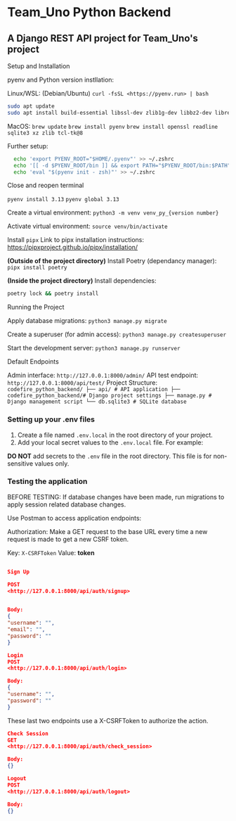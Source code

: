 # Team_Uno Python Backend

## A Django REST API project for Team_Uno's project

Setup and Installation

pyenv and Python version instllation:

Linux/WSL: (Debian/Ubuntu)
`curl -fsSL <https://pyenv.run> | bash`

```bash
sudo apt update
sudo apt install build-essential libssl-dev zlib1g-dev libbz2-dev libreadline-dev libsqlite3-dev curl git libncursesw5-dev xz-utils tk-dev libxml2-dev libxmlsec1-dev libffi-dev liblzma-dev
```

MacOS:
`brew update`
`brew install pyenv`
`brew install openssl readline sqlite3 xz zlib tcl-tk@8`

Further setup:

```Bash
  echo 'export PYENV_ROOT="$HOME/.pyenv"' >> ~/.zshrc
  echo '[[ -d $PYENV_ROOT/bin ]] && export PATH="$PYENV_ROOT/bin:$PATH"' >> ~/.zshrc
  echo 'eval "$(pyenv init - zsh)"' >> ~/.zshrc
  ```

Close and reopen terminal

`pyenv install 3.13`
`pyenv global 3.13`

Create a virtual environment: `python3 -m venv venv_py_{version number}`

Activate virtual environment: `source venv/bin/activate`

Install `pipx`
Link to pipx installation instructions: <https://pipxproject.github.io/pipx/installation/>

**(Outside of the project directory)**
Install Poetry (dependancy manager): `pipx install poetry`

**(Inside the project directory)**
Install dependencies:

```bash
poetry lock && poetry install
```

Running the Project

Apply database migrations: `python3 manage.py migrate`

Create a superuser (for admin access): `python3 manage.py createsuperuser`

Start the development server: `python3 manage.py runserver`

Default Endpoints

Admin interface: `http://127.0.0.1:8000/admin/`
API test endpoint: `http://127.0.0.1:8000/api/test/`
Project Structure: `codefire_python_backend/ ├── api/ # API application ├── codefire_python_backend/# Django project settings ├── manage.py # Django management script └── db.sqlite3 # SQLite database`

### Setting up your .env files

1. Create a file named `.env.local` in the root directory of your project.
2. Add your local secret values to the `.env.local` file. For example:

**DO NOT** add secrets to the `.env` file in the root directory. This file is for non-sensitive values only.

### Testing the application

BEFORE TESTING:
If database changes have been made, run migrations to apply session related database changes.

Use Postman to access application endpoints:

Authorization:
Make a GET request to the base URL every time a new request is made to get a new CSRF token.

Key: `X-CSRFToken`
Value: **token**

```JSON

Sign Up

POST
<http://127.0.0.1:8000/api/auth/signup>


Body:
{
"username": "",
"email": "",
"password": ""
}

Login
POST
<http://127.0.0.1:8000/api/auth/login>

Body:
{
"username": "",
"password": ""
}
```

These last two endpoints use a X-CSRFToken to authorize the action.

```JSON
Check Session
GET
<http://127.0.0.1:8000/api/auth/check_session>

Body:
{}

Logout
POST
<http://127.0.0.1:8000/api/auth/logout>

Body:
{}
```
